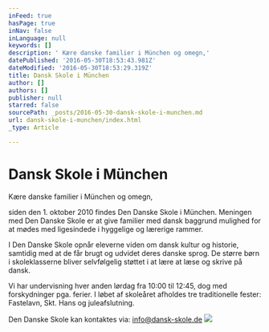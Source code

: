 ```yaml
---
inFeed: true
hasPage: true
inNav: false
inLanguage: null
keywords: []
description: ' Kære danske familier i München og omegn,'
datePublished: '2016-05-30T18:53:43.981Z'
dateModified: '2016-05-30T18:53:29.319Z'
title: Dansk Skole i München
author: []
authors: []
publisher: null
starred: false
sourcePath: _posts/2016-05-30-dansk-skole-i-munchen.md
url: dansk-skole-i-munchen/index.html
_type: Article

---
```

# Dansk Skole i München

Kære danske familier i München og omegn,

siden den 1\. oktober 2010 findes Den Danske Skole i München. Meningen med Den Danske Skole er at give familier med dansk baggrund mulighed for at mødes med ligesindede i hyggelige og lærerige rammer. 

I Den Danske Skole opnår eleverne viden om dansk kultur og historie, samtidig med at de får brugt og udvidet deres danske sprog. De større børn i skoleklasserne bliver selvfølgelig støttet i at lære at læse og skrive på dansk. 

Vi har undervisning hver anden lørdag fra 10:00 til 12:45, dog med forskydninger pga. ferier. I løbet af skoleåret afholdes tre traditionelle fester: Fastelavn, Skt. Hans og juleafslutning. 

Den Danske Skole kan kontaktes via: [info@dansk-skole.de][0]
![](https://the-grid-user-content.s3-us-west-2.amazonaws.com/54c67468-1d5f-4334-aca4-b0223073fe93.jpg)

[0]: mailto:info@dansk-skole.de